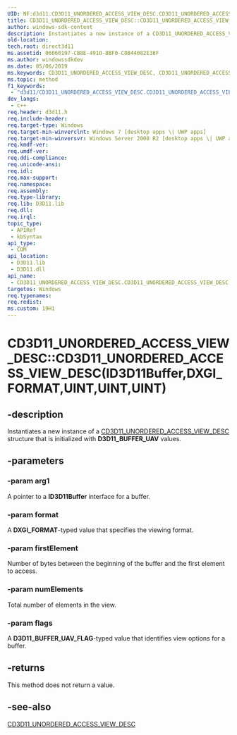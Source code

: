 ```yaml
---
UID: NF:d3d11.CD3D11_UNORDERED_ACCESS_VIEW_DESC.CD3D11_UNORDERED_ACCESS_VIEW_DESC(ID3D11Buffer,DXGI_FORMAT,UINT,UINT,UINT)
title: CD3D11_UNORDERED_ACCESS_VIEW_DESC::CD3D11_UNORDERED_ACCESS_VIEW_DESC(ID3D11Buffer,DXGI_FORMAT,UINT,UINT,UINT) (d3d11.h)
author: windows-sdk-content
description: Instantiates a new instance of a CD3D11_UNORDERED_ACCESS_VIEW_DESC structure that is initialized with D3D11_BUFFER_UAV values.
old-location: 
tech.root: direct3d11
ms.assetid: 06060197-CB8E-4910-8BF0-C0B44082E38F
ms.author: windowssdkdev
ms.date: 05/06/2019
ms.keywords: CD3D11_UNORDERED_ACCESS_VIEW_DESC, CD3D11_UNORDERED_ACCESS_VIEW_DESC interface [Direct3D 11],CD3D11_UNORDERED_ACCESS_VIEW_DESC method, CD3D11_UNORDERED_ACCESS_VIEW_DESC method [Direct3D 11], CD3D11_UNORDERED_ACCESS_VIEW_DESC method [Direct3D 11],CD3D11_UNORDERED_ACCESS_VIEW_DESC interface, CD3D11_UNORDERED_ACCESS_VIEW_DESC.CD3D11_UNORDERED_ACCESS_VIEW_DESC, CD3D11_UNORDERED_ACCESS_VIEW_DESC.CD3D11_UNORDERED_ACCESS_VIEW_DESC(ID3D11Buffer,DXGI_FORMAT,UINT,UINT,UINT), CD3D11_UNORDERED_ACCESS_VIEW_DESC::CD3D11_UNORDERED_ACCESS_VIEW_DESC, CD3D11_UNORDERED_ACCESS_VIEW_DESC::CD3D11_UNORDERED_ACCESS_VIEW_DESC(ID3D11Buffer,DXGI_FORMAT,UINT,UINT,UINT), CD3D11_UNORDERED_ACCESS_VIEW_DESC::CD3D11_UNORDERED_ACCESS_VIEW_DESC(const D3D11_UNORDERED_ACCESS_VIEW_DESC&), d3d11/CD3D11_UNORDERED_ACCESS_VIEW_DESC::CD3D11_UNORDERED_ACCESS_VIEW_DESC, direct3d11.cd3d11_unordered_access_view_desc_cd3d11_unordered_access_view_desc_d3d11_unordered_access_view_desc_
ms.topic: method
f1_keywords: 
 - "d3d11/CD3D11_UNORDERED_ACCESS_VIEW_DESC.CD3D11_UNORDERED_ACCESS_VIEW_DESC"
dev_langs:
 - c++
req.header: d3d11.h
req.include-header: 
req.target-type: Windows
req.target-min-winverclnt: Windows 7 [desktop apps \| UWP apps]
req.target-min-winversvr: Windows Server 2008 R2 [desktop apps \| UWP apps]
req.kmdf-ver: 
req.umdf-ver: 
req.ddi-compliance: 
req.unicode-ansi: 
req.idl: 
req.max-support: 
req.namespace: 
req.assembly: 
req.type-library: 
req.lib: D3D11.lib
req.dll: 
req.irql: 
topic_type:
 - APIRef
 - kbSyntax
api_type:
 - COM
api_location:
 - D3D11.lib
 - D3D11.dll
api_name:
 - CD3D11_UNORDERED_ACCESS_VIEW_DESC.CD3D11_UNORDERED_ACCESS_VIEW_DESC
targetos: Windows
req.typenames: 
req.redist: 
ms.custom: 19H1
---
```


# CD3D11_UNORDERED_ACCESS_VIEW_DESC::CD3D11_UNORDERED_ACCESS_VIEW_DESC(ID3D11Buffer,DXGI_FORMAT,UINT,UINT,UINT)

## -description

Instantiates a new instance of a <a href="https://docs.microsoft.com/previous-versions/windows/desktop/legacy/jj151712(v=vs.85)">CD3D11_UNORDERED_ACCESS_VIEW_DESC</a> structure that is initialized with **D3D11_BUFFER_UAV** values.

## -parameters

### -param arg1

A pointer to a **ID3D11Buffer** interface for a buffer.

### -param format

A **DXGI_FORMAT**-typed value that specifies the viewing format.

### -param firstElement

Number of bytes between the beginning of the buffer and the first element to access.

### -param numElements

Total number of elements in the view.

### -param flags

A **D3D11_BUFFER_UAV_FLAG**-typed value that identifies view options for a buffer.

## -returns

This method does not return a value.

## -see-also

<a href="https://docs.microsoft.com/previous-versions/windows/desktop/legacy/jj151712(v=vs.85)">CD3D11_UNORDERED_ACCESS_VIEW_DESC</a>
